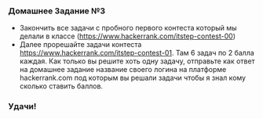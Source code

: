### Домашнее Задание №3

* Закончить все задачи с пробного первого контеста который мы делали в классе (https://www.hackerrank.com/itstep-contest-00)
* Далее прорешайте задачи контеста https://www.hackerrank.com/itstep-contest-01. Там 6 задач по 2 балла каждая. Как только вы решите хоть одну задачу, отправьте как ответ на домашнее задание название своего логина на платформе hackerrank.com под которым вы решали задачи чтобы я знал кому сколько ставить баллов.

### Удачи!
